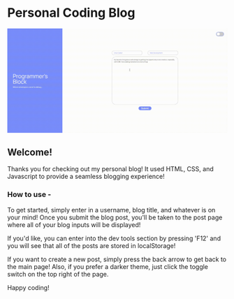 # Personal Coding Blog
![Blog main page](./assets/images/blog-video.gif)
## Welcome!
Thanks you for checking out my personal blog! It used HTML, CSS, and Javascript to provide a seamless blogging experience!

### How to use - 
To get started, simply enter in a username, blog title, and whatever is on your mind! Once you submit the blog post, you'll be taken to the post page where all of your blog inputs will be displayed! 

If you'd like, you can enter into the dev tools section by pressing 'F12' and you will see that all of the posts are stored in localStorage! 

If you want to create a new post, simply press the back arrow to get back to the main page! Also, if you prefer a darker theme, just click the toggle switch on the top right of the page. 

Happy coding!
